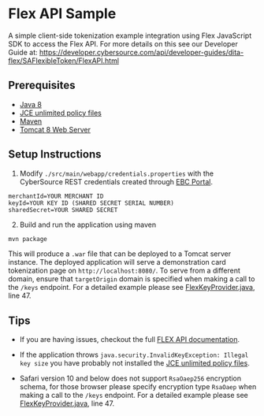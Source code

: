 # Flex API Sample

A simple client-side tokenization example integration using Flex JavaScript SDK to access the Flex API. For more details on this see our Developer Guide at: https://developer.cybersource.com/api/developer-guides/dita-flex/SAFlexibleToken/FlexAPI.html 

## Prerequisites

- [Java 8](http://www.oracle.com/technetwork/java/javase/downloads/jdk8-downloads-2133151.html)
- [JCE unlimited policy files](http://www.oracle.com/technetwork/java/javase/downloads/jce8-download-2133166.html)
- [Maven](https://maven.apache.org/install.html)
- [Tomcat 8 Web Server](http://tomcat.apache.org)

## Setup Instructions

1. Modify `./src/main/webapp/credentials.properties` with the CyberSource REST credentials created through [EBC Portal](https://ebc2test.cybersource.com/).

  ```
  merchantId=YOUR MERCHANT ID
  keyId=YOUR KEY ID (SHARED SECRET SERIAL NUMBER)
  sharedSecret=YOUR SHARED SECRET
  ```

2. Build and run the application using maven
  ```bash
  mvn package
  ```

  This will produce a `.war` file that can be deployed to a Tomcat server instance. The deployed application will serve a demonstration card tokenization page on `http://localhost:8080/`. To serve from a different domain, ensure that `targetOrigin` domain is specified when making a call to the `/keys` endpoint. For a detailed example please see [FlexKeyProvider.java](./src/main/java/com/cybersource/example/FlexKeyProvider.java), line 47.

## Tips

- If you are having issues, checkout the full [FLEX API documentation](https://developer.cybersource.com/api/developer-guides/dita-flex/SAFlexibleToken/FlexAPI.html).

- If the application throws `java.security.InvalidKeyException: Illegal key size` you have probably not installed the [JCE unlimited policy files](http://www.oracle.com/technetwork/java/javase/downloads/jce8-download-2133166.html).

- Safari version 10 and below does not support `RsaOaep256` encryption schema, for those browser please specify encryption type `RsaOaep` when making a call to the `/keys` endpoint.  For a detailed example please see [FlexKeyProvider.java](./src/main/java/com.cybersource/example/FlexKeyProvider.java), line 47.
